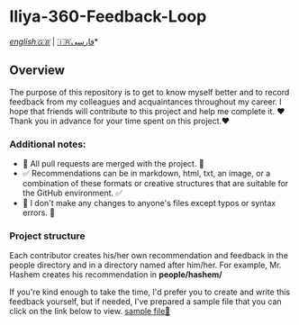 # Iliya-360-Feedback-Loop
*[english🇬🇧](README.md)*  |  [🇮🇷فارسی](README.fa.md)*

## Overview
The purpose of this repository is to get to know myself better and to record feedback from my colleagues and acquaintances throughout my career.
I hope that friends will contribute to this project and help me complete it.
❤️ Thank you in advance for your time spent on this project.❤️

### Additional notes:
  - 💯 All pull requests are merged with the project. 💯
  - ✅ Recommendations can be in markdown, html, txt, an image, or a combination of these formats or creative structures that are suitable for the GitHub environment. ✅
  - 📝 I don't make any changes to anyone's files except typos or syntax errors. 📝

### Project structure
Each contributor creates his/her own recommendation and feedback in the people directory and in a directory named after him/her. For example, Mr. Hashem creates his recommendation in **people/hashem/**

If you're kind enough to take the time, I'd prefer you to create and write this feedback yourself, but if needed, I've prepared a sample file that you can click on the link below to view.
[sample file🧾](TEMPLATE.md)
